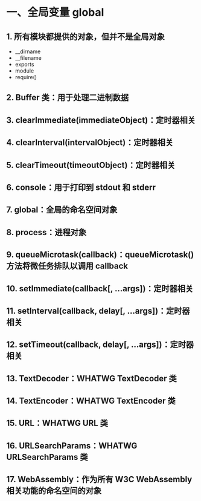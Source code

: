 # 一、全局变量 global
## 1. 所有模块都提供的对象，但并不是全局对象
- __dirname
- __filename
- exports
- module
- require()

## 2. Buffer 类：用于处理二进制数据
## 3. clearImmediate(immediateObject)：定时器相关
## 4. clearInterval(intervalObject)：定时器相关
## 5. clearTimeout(timeoutObject)：定时器相关
## 6. console：用于打印到 stdout 和 stderr
## 7. global：全局的命名空间对象
## 8. process：进程对象
## 9. queueMicrotask(callback)：queueMicrotask() 方法将微任务排队以调用 callback
## 10. setImmediate(callback[, ...args])：定时器相关
## 11. setInterval(callback, delay[, ...args])：定时器相关
## 12. setTimeout(callback, delay[, ...args])：定时器相关
## 13. TextDecoder：WHATWG TextDecoder 类
## 14. TextEncoder：WHATWG TextEncoder 类
## 15. URL：WHATWG URL 类
## 16. URLSearchParams：WHATWG URLSearchParams 类
## 17. WebAssembly：作为所有 W3C WebAssembly 相关功能的命名空间的对象
